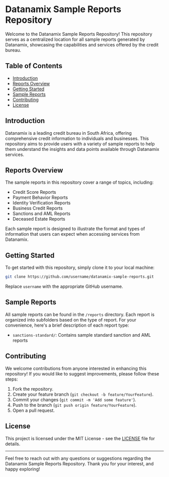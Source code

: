 # Datanamix Sample Reports Repository

Welcome to the Datanamix Sample Reports Repository! This repository serves as a centralized location for all sample reports generated by Datanamix, showcasing the capabilities and services offered by the credit bureau.

## Table of Contents

- [Introduction](#introduction)
- [Reports Overview](#reports-overview)
- [Getting Started](#getting-started)
- [Sample Reports](#sample-reports)
- [Contributing](#contributing)
- [License](#license)

## Introduction

Datanamix is a leading credit bureau in South Africa, offering comprehensive credit information to individuals and businesses. This repository aims to provide users with a variety of sample reports to help them understand the insights and data points available through Datanamix services.

## Reports Overview

The sample reports in this repository cover a range of topics, including:

- Credit Score Reports
- Payment Behavior Reports
- Identity Verification Reports
- Business Credit Reports
- Sanctions and AML Reports
- Deceased Estate Reports

Each sample report is designed to illustrate the format and types of information that users can expect when accessing services from Datanamix.

## Getting Started

To get started with this repository, simply clone it to your local machine:

```bash
git clone https://github.com/username/datanamix-sample-reports.git
```

Replace `username` with the appropriate GitHub username.

## Sample Reports

All sample reports can be found in the `/reports` directory. Each report is organized into subfolders based on the type of report. For your convenience, here's a brief description of each report type:

- `sanctions-standard/`: Contains sample standard sanction and AML reports

## Contributing

We welcome contributions from anyone interested in enhancing this repository! If you would like to suggest improvements, please follow these steps:

1. Fork the repository.
2. Create your feature branch (`git checkout -b feature/YourFeature`).
3. Commit your changes (`git commit -m 'Add some feature'`).
4. Push to the branch (`git push origin feature/YourFeature`).
5. Open a pull request.

## License

This project is licensed under the MIT License - see the [LICENSE](LICENSE) file for details.

---

Feel free to reach out with any questions or suggestions regarding the Datanamix Sample Reports Repository. Thank you for your interest, and happy exploring!
